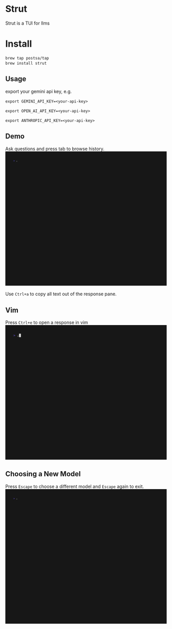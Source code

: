 # Strut
Strut is a TUI for llms

# Install
```shell
brew tap postsa/tap
brew install strut
```

## Usage
export your gemini api key, e.g.

```shell
export GEMINI_API_KEY=<your-api-key>
```
```shell
export OPEN_AI_API_KEY=<your-api-key>
```
```shell
export ANTHROPIC_API_KEY=<your-api-key>
```

## Demo
Ask questions and press tab to browse history.
![Alt Text](demos/demo.gif)

Use `Ctrl+a` to copy all text out of the response pane.

## Vim
Press `Ctrl+e` to open a response in vim
![Alt Text](demos/vim.gif)

## Choosing a New Model
Press `Escape` to choose a different model and `Escape` again to exit.
![Alt Text](demos/choose.gif)
